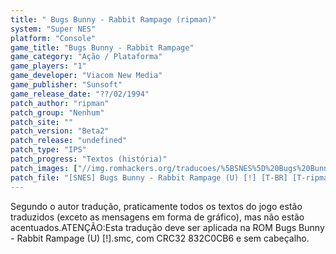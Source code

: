 ```yaml
---
title: " Bugs Bunny - Rabbit Rampage (ripman)"
system: "Super NES"
platform: "Console"
game_title: "Bugs Bunny - Rabbit Rampage"
game_category: "Ação / Plataforma"
game_players: "1"
game_developer: "Viacom New Media"
game_publisher: "Sunsoft"
game_release_date: "??/02/1994"
patch_author: "ripman"
patch_group: "Nenhum"
patch_site: ""
patch_version: "Beta2"
patch_release: "undefined"
patch_type: "IPS"
patch_progress: "Textos (história)"
patch_images: ["//img.romhackers.org/traducoes/%5BSNES%5D%20Bugs%20Bunny%20-%20Rabbit%20Rampage%20-%20ripman%20-%201.png","//img.romhackers.org/traducoes/%5BSNES%5D%20Bugs%20Bunny%20-%20Rabbit%20Rampage%20-%20ripman%20-%202.png","//img.romhackers.org/traducoes/%5BSNES%5D%20Bugs%20Bunny%20-%20Rabbit%20Rampage%20-%20ripman%20-%203.png"]
patch_file: "[SNES] Bugs Bunny - Rabbit Rampage (U) [!] [T-BR] [T-ripman G-Nenhum] [V-Beta2 A-2018].7z"
---
```

Segundo o autor tradução, praticamente todos os textos do jogo estão traduzidos (exceto as mensagens em forma de gráfico), mas não estão acentuados.ATENÇÃO:Esta tradução deve ser aplicada na ROM Bugs Bunny - Rabbit Rampage (U) [!].smc, com CRC32 832C0CB6 e sem cabeçalho.